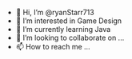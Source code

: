 - 👋 Hi, I’m @ryanStarr713
- 👀 I’m interested in Game Design
- 🌱 I’m currently learning Java
- 💞️ I’m looking to collaborate on ...
- 📫 How to reach me ...

<!---
ryanStarr713/ryanStarr713 is a ✨ special ✨ repository because its `README.md` (this file) appears on your GitHub profile.
You can click the Preview link to take a look at your changes.
--->
